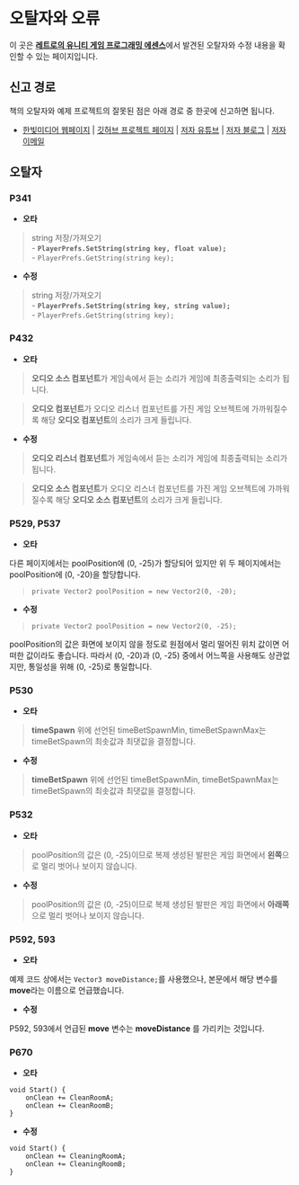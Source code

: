 # 오탈자와 오류
이 곳은 [**레트로의 유니티 게임 프로그래밍 에센스**](http://www.yes24.com/24/goods/69320872)에서 발견된 오탈자와 수정 내용을 확인할 수 있는 페이지입니다.

## 신고 경로
책의 오탈자와 예제 프로젝트의 잘못된 점은 아래 경로 중 한곳에 신고하면 됩니다.

- [한빛미디어 웹페이지](http://www.hanbit.co.kr/store/books/look.php?p_code=B3604463061) | [깃허브 프로젝트 페이지](https://github.com/IJEMIN/Unity-Programming-Essence) | [저자 유튜브](https://youtube.com/c/JeminDev) | [저자 블로그](https://ijemin.com) | [저자 이메일](i_jemin@outlook.com)


## 오탈자

### P341
- **오타**
>string 저장/가져오기<br>- **```PlayerPrefs.SetString(string key, float value);```**<br>- ```PlayerPrefs.GetString(string key);```

- **수정**
>string 저장/가져오기<br>- **```PlayerPrefs.SetString(string key, string value);```**<br>- ```PlayerPrefs.GetString(string key);```

### P432
- **오타**
>**오디오 소스 컴포넌트**가 게임속에서 듣는 소리가 게임에 최종출력되는 소리가 됩니다.

>**오디오 컴포넌트**가 오디오 리스너 컴포넌트를 가진 게임 오브젝트에 가까워질수록 해당 **오디오 컴포넌트**의 소리가 크게 들립니다.


- **수정**
>**오디오 리스너 컴포넌트**가 게임속에서 듣는 소리가 게임에 최종출력되는 소리가 됩니다.

>**오디오 소스 컴포넌트**가 오디오 리스너 컴포넌트를 가진 게임 오브젝트에 가까워질수록 해당 **오디오 소스 컴포넌트**의 소리가 크게 들립니다.

### P529, P537
- **오타**

다른 페이지에서는 poolPosition에 (0, -25)가 할당되어 있지만 위 두 페이지에서는 poolPosition에 (0, -20)을 할당합니다.
>```private Vector2 poolPosition = new Vector2(0, -20);```

- **수정**
>```private Vector2 poolPosition = new Vector2(0, -25);```

poolPosition의 값은 화면에 보이지 않을 정도로 원점에서 멀리 떨어진 위치 값이면 어떠한 값이라도 좋습니다.
따라서 (0, -20)과 (0, -25) 중에서 어느쪽을 사용해도 상관없지만, 통일성을 위해 (0, -25)로 통일합니다.

### P530
- **오타**
>**timeSpawn** 위에 선언된 timeBetSpawnMin, timeBetSpawnMax는 timeBetSpawn의 최솟값과 최댓값을 결정합니다.

- **수정**
>**timeBetSpawn** 위에 선언된 timeBetSpawnMin, timeBetSpawnMax는 timeBetSpawn의 최솟값과 최댓값을 결정합니다.

### P532
- **오타**
> poolPosition의 값은 (0, -25)이므로 복제 생성된 발판은 게임 화면에서 **왼쪽**으로 멀리 벗어나 보이지 않습니다.

- **수정**
> poolPosition의 값은 (0, -25)이므로 복제 생성된 발판은 게임 화면에서 **아래쪽**으로 멀리 벗어나 보이지 않습니다.


### P592, 593
- **오타**

예제 코드 상에서는 ```Vector3 moveDistance;```를 사용했으나, 본문에서 해당 변수를 **move**라는 이름으로 언급했습니다.

- **수정**

P592, 593에서 언급된 **move** 변수는 **moveDistance** 를 가리키는 것입니다.

### P670
- **오타**
~~~
void Start() {
    onClean += CleanRoomA;
    onClean += CleanRoomB;
}
~~~
- **수정**
~~~
void Start() {
    onClean += CleaningRoomA;
    onClean += CleaningRoomB;
}
~~~